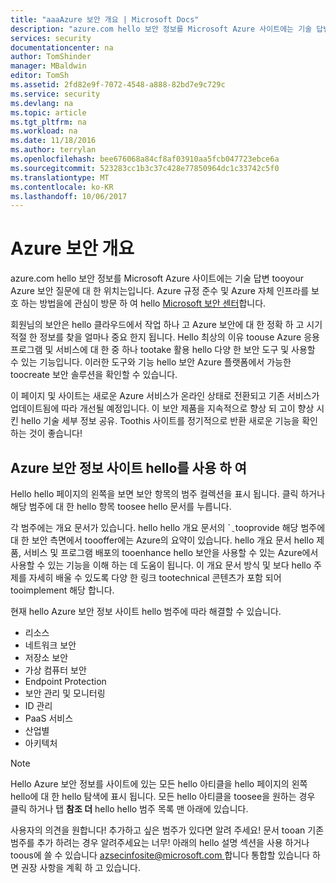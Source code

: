```yaml
---
title: "aaaAzure 보안 개요 | Microsoft Docs"
description: "azure.com hello 보안 정보를 Microsoft Azure 사이트에는 기술 답변 tooyour Azure 보안 질문에 대 한 위치는입니다."
services: security
documentationcenter: na
author: TomShinder
manager: MBaldwin
editor: TomSh
ms.assetid: 2fd82e9f-7072-4548-a888-82bd7e9c729c
ms.service: security
ms.devlang: na
ms.topic: article
ms.tgt_pltfrm: na
ms.workload: na
ms.date: 11/18/2016
ms.author: terrylan
ms.openlocfilehash: bee676068a84cf8af03910aa5fcb047723ebce6a
ms.sourcegitcommit: 523283cc1b3c37c428e77850964dc1c33742c5f0
ms.translationtype: MT
ms.contentlocale: ko-KR
ms.lasthandoff: 10/06/2017
---
```

# <a name="azure-security-overview"></a>Azure 보안 개요
azure.com hello 보안 정보를 Microsoft Azure 사이트에는 기술 답변 tooyour Azure 보안 질문에 대 한 위치는입니다. Azure 규정 준수 및 Azure 자체 인프라를 보호 하는 방법을에 관심이 방문 하 여 hello [Microsoft 보안 센터](https://www.microsoft.com/TrustCenter/default.aspx)합니다.

회원님의 보안은 hello 클라우드에서 작업 하나 고 Azure 보안에 대 한 정확 하 고 시기 적절 한 정보를 찾을 얼마나 중요 한지 됩니다. Hello 최상의 이유 toouse Azure 응용 프로그램 및 서비스에 대 한 중 하나 tootake 활용 hello 다양 한 보안 도구 및 사용할 수 있는 기능입니다. 이러한 도구와 기능 hello 보안 Azure 플랫폼에서 가능한 toocreate 보안 솔루션을 확인할 수 있습니다.

이 페이지 및 사이트는 새로운 Azure 서비스가 온라인 상태로 전환되고 기존 서비스가 업데이트됨에 따라 개선될 예정입니다. 이 보안 제품을 지속적으로 향상 되 고이 향상 시킨 hello 기술 세부 정보 공유. Toothis 사이트를 정기적으로 반환 새로운 기능을 확인 하는 것이 좋습니다!

## <a name="using-hello-azure-security-information-site"></a>Azure 보안 정보 사이트 hello를 사용 하 여
Hello hello 페이지의 왼쪽을 보면 보안 항목의 범주 컬렉션을 표시 됩니다. 클릭 하거나 해당 범주에 대 한 hello 항목 toosee hello 문서를 누릅니다.

각 범주에는 개요 문서가 있습니다. hello hello 개요 문서의 ´ ֲ tooprovide 해당 범주에 대 한 보안 측면에서 toooffer에는 Azure의 요약이 있습니다. hello 개요 문서 hello 제품, 서비스 및 프로그램 배포의 tooenhance hello 보안을 사용할 수 있는 Azure에서 사용할 수 있는 기능을 이해 하는 데 도움이 됩니다. 이 개요 문서 방식 및 보다 hello 주제를 자세히 배울 수 있도록 다양 한 링크 tootechnical 콘텐츠가 포함 되어 tooimplement 해당 합니다.

현재 hello Azure 보안 정보 사이트 hello 범주에 따라 해결할 수 있습니다.

* 리소스
* 네트워크 보안
* 저장소 보안
* 가상 컴퓨터 보안
* Endpoint Protection
* 보안 관리 및 모니터링
* ID 관리
* PaaS 서비스
* 산업별
* 아키텍처

> [!NOTE]
> Hello Azure 보안 정보를 사이트에 있는 모든 hello 아티클을 hello 페이지의 왼쪽 hello에 대 한 hello 탐색에 표시 됩니다. 모든 hello 아티클을 toosee을 원하는 경우 클릭 하거나 탭 **참조 더** hello hello 범주 목록 맨 아래에 있습니다.
>
>

사용자의 의견을 원합니다! 추가하고 싶은 범주가 있다면 알려 주세요! 문서 tooan 기존 범주를 추가 하려는 경우 알려주세요는 너무! 아래의 hello 설명 섹션을 사용 하거나 toous에 쓸 수 있습니다 [ azsecinfosite@microsoft.com ](mailto:azsecinfosite@microsoft.com) 합니다 통합할 있습니다 하면 권장 사항을 계획 하 고 있습니다.
